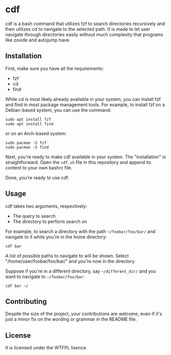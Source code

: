 # cdf
cdf is a bash command that utilizes fzf to search directories recursively and then utilizes cd to navigate to the selected path.
It is made to let user navigate through directories easily without much complexity that programs like zoxide and autojump have.

## Installation
First, make sure you have all the requirements:
- fzf
- cd
- find

While cd is most likely already available in your system, you can install fzf and find in most package management tools.
For example, to install fzf on a Debian-based system, you can use the command:
```
sudo apt install fzf
sudo apt install find
```
or on an Arch-based system:
```
sudo pacman -S fzf
sudo pacman -S find
```

Next, you're ready to make cdf available in your system. The "installation" is straightforward. 
Open the `cdf.sh` file in this repository and append its content to your own bashrc file.

Done, you're ready to use cdf.

## Usage
cdf takes two arguments, respectively:
- The query to search
- The directory to perform search on

For example, to search a directory with the path `~/foobar/foo/bar/` and navigate to it while you're in the home directory:
```
cdf bar
```
A list of possible paths to navigate to will be shown. Select "/home/user/foobar/foo/bar/" and you're now in the directory.

Suppose if you're in a different directory, say `~/different_dir/` and you want to navigate to `~/foobar/foo/bar`:
```
cdf bar ~/
```

## Contributing
Despite the size of the project, your contributions are welcome, even if it's just a minor fix on the wording or grammar in the README file.

## License
It is licensed under the WTFPL lisence.
